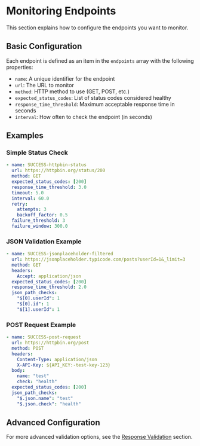 # Monitoring Endpoints

This section explains how to configure the endpoints you want to monitor.

## Basic Configuration

Each endpoint is defined as an item in the `endpoints` array with the following properties:

- `name`: A unique identifier for the endpoint
- `url`: The URL to monitor
- `method`: HTTP method to use (GET, POST, etc.)
- `expected_status_codes`: List of status codes considered healthy
- `response_time_threshold`: Maximum acceptable response time in seconds
- `interval`: How often to check the endpoint (in seconds)

## Examples

### Simple Status Check

```yaml
- name: SUCCESS-httpbin-status
  url: https://httpbin.org/status/200
  method: GET
  expected_status_codes: [200]
  response_time_threshold: 3.0
  timeout: 5.0
  interval: 60.0
  retry:
    attempts: 3
    backoff_factor: 0.5
  failure_threshold: 3
  failure_window: 300.0
```

### JSON Validation Example

```yaml
- name: SUCCESS-jsonplaceholder-filtered
  url: https://jsonplaceholder.typicode.com/posts?userId=1&_limit=3
  method: GET
  headers:
    Accept: application/json
  expected_status_codes: [200]
  response_time_threshold: 2.0
  json_path_checks:
    "$[0].userId": 1
    "$[0].id": 1
    "$[1].userId": 1
```

### POST Request Example

```yaml
- name: SUCCESS-post-request
  url: https://httpbin.org/post
  method: POST
  headers:
    Content-Type: application/json
    X-API-Key: ${API_KEY:-test-key-123}
  body:
    name: "test"
    check: "health"
  expected_status_codes: [200]
  json_path_checks:
    "$.json.name": "test"
    "$.json.check": "health"
```

## Advanced Configuration

For more advanced validation options, see the [Response Validation](../advanced/validation.md) section.